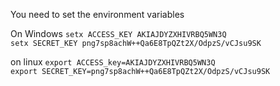 You need to set the environment variables

On Windows
`setx ACCESS_KEY AKIAJDYZXHIVRBQ5WN3Q` \
`setx SECRET_KEY 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`


on linux
`export ACCESS_key=AKIAJDYZXHIVRBQ5WN3Q` \
`export SECRET_KEY=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`